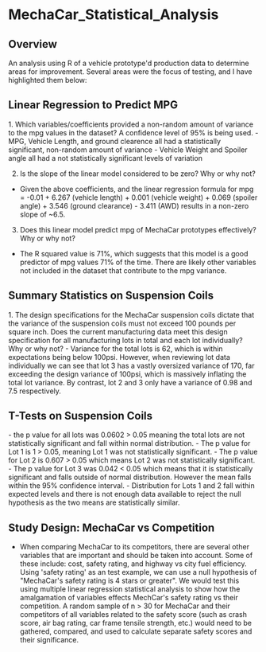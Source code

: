 # MechaCar_Statistical_Analysis

## Overview
An analysis using R of a vehicle prototype'd production data to determine areas for improvement. Several areas were the focus of testing, and I have highlighted them below:

## Linear Regression to Predict MPG
<insert linear regression pic>
1. Which variables/coefficients provided a non-random amount of variance to the mpg values in the dataset? A confidence level of 95% is being used.
- MPG, Vehicle Length, and ground clearence all had a statistically significant, non-random amount of variance
- Vehicle Weight and Spoiler angle all had a not statistically significant levels of variation

2. Is the slope of the linear model considered to be zero? Why or why not?
- Given the above coefficients, and the linear regression formula for mpg = -0.01 + 6.267 (vehicle length) + 0.001 (vehicle weight) + 0.069 (spoiler angle) + 3.546 (ground clearance) - 3.411 (AWD) results in a non-zero slope of ~6.5.

3. Does this linear model predict mpg of MechaCar prototypes effectively? Why or why not?
- The R squared value is 71%, which suggests that this model is a good predictor of mpg values 71% of the time. There are likely other variables not included in the dataset that contribute to the mpg variance.

## Summary Statistics on Suspension Coils
<insert total summary pic>
<insert lot summary pic>
1. The design specifications for the MechaCar suspension coils dictate that the variance of the suspension coils must not exceed 100 pounds per square inch. Does the current manufacturing data meet this design specification for all manufacturing lots in total and each lot individually? Why or why not?
- Variance for the total lots is 62, which is within expectations being below 100psi. However, when reviewing lot data individually we can see that lot 3 has a vastly oversized variance of 170, far exceeding the design variance of 100psi, which is massively inflating the total lot variance. By contrast, lot 2 and 3 only have a variance of 0.98 and 7.5 respectively.

## T-Tests on Suspension Coils
<insert all lots ttest>
- the p value for all lots was 0.0602 > 0.05 meaning the total lots are not statistically significant and fall within normal distribution.
<insert lot 1 ttest>
- The p value for Lot 1 is 1 > 0.05, meaning Lot 1 was not statistically significant.
<insert lot 2 ttest>
- The p value for Lot 2 is 0.607 > 0.05 which means Lot 2 was not statistically significant.
<insert lot 3 ttest>
- The p value for Lot 3 was 0.042 < 0.05 which means that it is statistically significant and falls outside of normal distribution. However the mean falls within the 95% confidence interval.
- Distribution for Lots 1 and 2 fall within expected levels and there is not enough data available to reject the null hypothesis as the two means are statistically similar.

## Study Design: MechaCar vs Competition
- When comparing MechaCar to its competitors, there are several other variables that are important and should be taken into account. Some of these include: cost, safety rating, and highway vs city fuel efficiency. Using 'safety rating' as an test example, we can use a null hypothesis of "MechaCar's safety rating is 4 stars or greater". We would test this using multiple linear regression statistical analysis to show how the amalgamation of variables effects MechCar's safety rating vs their competition. A random sample of n > 30 for MechaCar and their competitors of all variables related to the safety score (such as crash score, air bag rating, car frame tensile strength, etc.) would need to be gathered, compared, and used to calculate separate safety scores and their significance. 